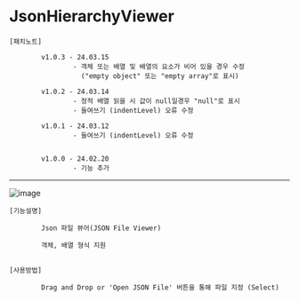 # JsonHierarchyViewer

    [패치노트]
            
            v1.0.3 - 24.03.15
                    - 객체 또는 배열 및 배열의 요소가 비어 있을 경우 수정 
                      ("empty object" 또는 "empty array"로 표시)
                    
            v1.0.2 - 24.03.14 
                    - 정적 배열 읽을 시 값이 null일경우 "null"로 표시
                    - 들여쓰기 (indentLevel) 오류 수정
            
            v1.0.1 - 24.03.12
                    - 들여쓰기 (indentLevel) 오류 수정


            v1.0.0 - 24.02.20
                    - 기능 추가

 ---------------------------------------------------------------------------------------------
 
![image](https://github.com/kastro723/JsonHierarchyViewer/assets/55536937/2ed7fef0-e7f9-48e4-ad3a-b409852e240e)


    [기능설명]
    
            Json 파일 뷰어(JSON File Viewer)
            
            객체, 배열 형식 지원
            

    [사용방법]
    
            Drag and Drop or 'Open JSON File' 버튼을 통해 파일 지정 (Select)

            



